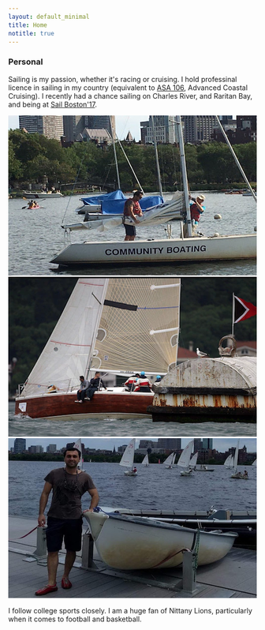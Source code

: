 ```yaml
---
layout: default_minimal
title: Home
notitle: true
---
```


### Personal

Sailing is my passion, whether it's racing or cruising. I hold professinal licence in sailing in my country (equivalent to [ASA 106](https://asa.com/certifications/), Advanced Coastal Cruising). I recently had a chance sailing on Charles River, and Raritan Bay, and being at [Sail Boston'17](https://www.sailboston.com/). 

![alt-text-1](/personal/images/sailCambridge.jpg "Charles River-Cambridge") ![alt-text-2](/personal/images/orsa2.png "Orsa-Istanbul") ![alt-text-3](/personal/images/sailMIT.jpeg "MIT-Cambridge")

I follow college sports closely. I am a huge fan of Nittany Lions, particularly when it comes to football and basketball.
